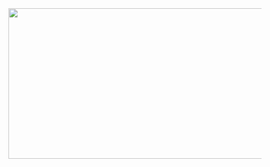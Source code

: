 <div align="center">
  <img src="https://media.giphy.com/media/GlIfX2HsiRk88/giphy.gif" width="600" height="300"/>

</div>
